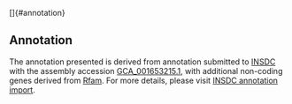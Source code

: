 []{#annotation}

Annotation
----------

The annotation presented is derived from annotation submitted to
[INSDC](http://www.insdc.org) with the assembly accession
[GCA\_001653215.1](http://www.ebi.ac.uk/ena/data/view/GCA_001653215.1),
with additional non-coding genes derived from
[Rfam](http://rfam.xfam.org/). For more details, please visit [INSDC
annotation
import](http://ensemblgenomes.org/info/data/insdc_annotation).
